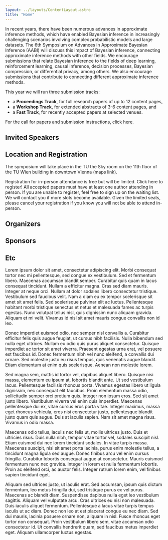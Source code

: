 ```yaml
---
layout: ../layouts/ContentLayout.astro
title: "Home"
---
```


In recent years, there have been numerous advances in approximate inference methods, which have enabled Bayesian inference in increasingly challenging scenarios involving complex probabilistic models and large datasets.
The 6th Symposium on Advances in Approximate Bayesian Inference (AABI) will discuss this impact of Bayesian inference, connecting approximate inference methods with other fields.
We encourage submissions that relate Bayesian inference to the fields of deep learning, reinforcement learning, causal inference, decision processes, Bayesian compression, or differential privacy, among others.
We also encourage submissions that contribute to connecting different approximate inference methods.

This year we will run three submission tracks:

- a **Proceedings Track**, for full research papers of up to 12 content pages,
- a **Workshop Track**, for extended abstracts of 3-6 content pages, and
- a **Fast Track**, for recently accepted papers at selected venues.

For the call for papers and submission instructions, click here.

## Invited Speakers

## Location and Registration

The symposium will take place in the TU the Sky room on the 11th floor of the TU Wien building in downtown Vienna (maps link).

Registration for in-person attendance is free but will be limited.
Click here to register!
All accepted papers must have at least one author attending in person.
If you are unable to register, feel free to sign up on the waiting list.
We will contact you if more slots become available.
Given the limited seats, please cancel your registration if you know you will not be able to attend in-person.

## Organizers

## Sponsors

## Etc

Lorem ipsum dolor sit amet, consectetur adipiscing elit. Morbi consequat tortor nec mi pellentesque, sed congue ex vestibulum. Sed et fermentum libero. Maecenas accumsan blandit semper. Curabitur quis quam in lacus consequat tincidunt. Nullam a efficitur magna. Cras sed diam mauris. Integer at neque orci. Nullam at dolor sodales libero consectetur tristique. Vestibulum sed faucibus velit. Nam a diam eu ex tempor scelerisque sit amet sit amet felis. Sed scelerisque pulvinar elit ac luctus. Pellentesque habitant morbi tristique senectus et netus et malesuada fames ac turpis egestas. Nunc volutpat tellus nisl, quis dignissim nunc aliquam gravida. Aliquam et mi velit. Vivamus id nisl sit amet mauris congue convallis non id leo.

Donec imperdiet euismod odio, nec semper nisl convallis a. Curabitur efficitur felis quis augue feugiat, ut cursus nibh facilisis. Nulla bibendum sed nulla eget ultrices. Nullam eu odio quis purus aliquet consectetur. Quisque imperdiet ac tortor sit amet viverra. Praesent egestas urna erat, vel posuere est faucibus id. Donec fermentum nibh vel nunc eleifend, a convallis dui ornare. Sed molestie justo eu risus tempus, quis venenatis augue blandit. Etiam elementum at enim quis scelerisque. Aenean non molestie lorem.

Sed magna sem, mattis id tortor vel, dapibus aliquet libero. Quisque nisi massa, elementum eu ipsum at, lobortis blandit ante. Ut sed vestibulum lacus. Pellentesque facilisis rhoncus porta. Vivamus egestas libero ut ligula dignissim, nec consequat elit faucibus. Proin elementum massa odio, sollicitudin semper orci pretium quis. Integer non ipsum eros. Sed sit amet justo libero. Vestibulum viverra vel enim quis imperdiet. Maecenas pellentesque dui ex, vitae cursus eros porta vitae. Integer maximus, massa eget rhoncus vehicula, eros nisi consectetur justo, pellentesque blandit justo quam quis augue. Duis at iaculis sapien. Nam sit amet magna risus. Vivamus in odio massa.

Maecenas odio tellus, iaculis nec felis ut, mollis ultrices justo. Duis et ultricies risus. Duis nulla nibh, tempor vitae tortor vel, sodales suscipit nisl. Etiam euismod dui nec lorem tincidunt sodales. In vitae turpis massa. Maecenas suscipit, nisl sit amet porta lacinia, purus enim molestie tellus, a tincidunt magna ligula sed augue. Donec finibus arcu vel enim cursus fringilla. Curabitur lobortis consequat augue at consectetur. Mauris euismod fermentum nunc nec gravida. Integer in lorem et nulla fermentum lobortis. Proin ac eleifend orci, ac auctor felis. Integer rutrum lorem enim, vel finibus sapien tincidunt eget.

Aliquam sed ultrices justo, ut iaculis erat. Sed accumsan, ipsum quis dictum fermentum, leo metus fringilla dui, sed tristique purus ex vel purus. Maecenas ac blandit diam. Suspendisse dapibus nulla eget leo vestibulum sagittis. Aliquam vel vulputate arcu. Cras ultrices eu nisi non malesuada. Duis iaculis aliquet fermentum. Pellentesque a lacus vitae turpis tempus iaculis ut ac diam. Donec non leo at est placerat congue eu nec diam. Sed dui mauris, lacinia posuere ornare non, aliquam in nisl. Fusce rhoncus eget tortor non consequat. Proin vestibulum libero sem, vitae accumsan odio consectetur id. Ut convallis hendrerit quam, sed faucibus metus imperdiet eget. Aliquam ullamcorper luctus egestas.
